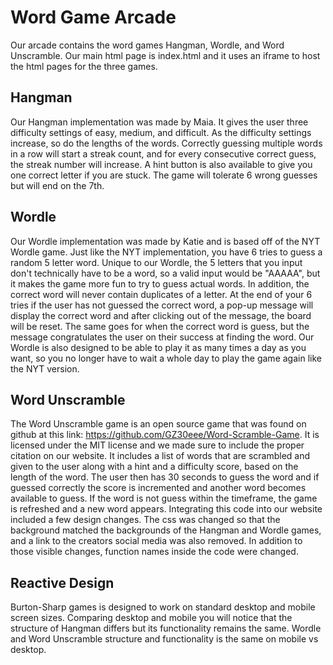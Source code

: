 # Word Game Arcade

Our arcade contains the word games Hangman, Wordle, and Word Unscramble. Our main html page is index.html and it uses an iframe to host the html pages for the three games. 

## Hangman

Our Hangman implementation was made by Maia. It gives the user three difficulty settings of easy, medium, and difficult. As the difficulty settings increase, so do the lengths of the words. Correctly guessing multiple words in a row will start a streak count, and for every consecutive correct guess, the streak number will increase. A hint button is also available to give you one correct letter if you are stuck. The game will tolerate 6 wrong guesses but will end on the 7th. 

## Wordle

Our Wordle implementation was made by Katie and is based off of the NYT Wordle game. Just like the NYT implementation, you have 6 tries to guess a random 5 letter word. Unique to our Wordle, the 5 letters that you input don't technically have to be a word, so a valid input would be "AAAAA", but it makes the game more fun to try to guess actual words. In addition, the correct word will never contain duplicates of a letter. At the end of your 6 tries if the user has not guessed the correct word, a pop-up message will display the correct word and after clicking out of the message, the board will be reset. The same goes for when the correct word is guess, but the message congratulates the user on their success at finding the word. Our Wordle is also designed to be able to play it as many times a day as you want, so you no longer have to wait a whole day to play the game again like the NYT version. 

## Word Unscramble

The Word Unscramble game is an open source game that was found on github at this link: https://github.com/GZ30eee/Word-Scramble-Game. It is licensed under the MIT license and we made sure to include the proper citation on our website. It includes a list of words that are scrambled and given to the user along with a hint and a difficulty score, based on the length of the word. The user then has 30 seconds to guess the word and if guessed correctly the score is incremented and another word becomes available to guess. If the word is not guess within the timeframe, the game is refreshed and a new word appears. Integrating this code into our website included a few design changes. The css was changed so that the background matched the backgrounds of the Hangman and Wordle games, and a link to the creators social media was also removed. In addition to those visible changes, function names inside the code were changed.

## Reactive Design

Burton-Sharp games is designed to work on standard desktop and mobile screen sizes. Comparing desktop and mobile you will notice that the structure of Hangman differs but its functionality remains the same. Wordle and Word Unscramble structure and functionality is the same on mobile vs desktop. 
